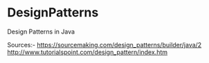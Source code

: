 # DesignPatterns

Design Patterns in Java

Sources:-
https://sourcemaking.com/design_patterns/builder/java/2
http://www.tutorialspoint.com/design_pattern/index.htm
